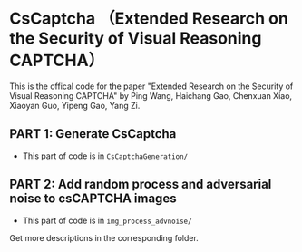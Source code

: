 # CsCaptcha （Extended Research on the Security of Visual Reasoning CAPTCHA）

This is the offical code for the paper "Extended Research on the Security of Visual Reasoning CAPTCHA" by Ping Wang, Haichang Gao, Chenxuan Xiao, Xiaoyan Guo, Yipeng Gao, Yang Zi.

## PART 1: Generate CsCaptcha

* This part of code is in `CsCaptchaGeneration/`

## PART 2: Add random process and adversarial noise to csCAPTCHA images

* This part of code is in `img_process_advnoise/`

Get more descriptions in the corresponding folder.